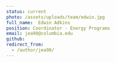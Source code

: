 ```yaml
---
status: current
photo: /assets/uploads/team/edwin.jpg
full_name:  Edwin Adkins
position: Coordinator - Energy Programs
email: jea98@columbia.edu
github:
redirect_from:
  - /author/jea98/
---
```

